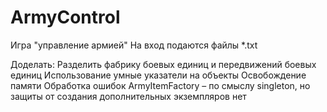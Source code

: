 # ArmyControl
Игра "управление армией"
На вход подаются файлы *.txt

Доделать:
Разделить фабрику боевых единиц и передвижений боевых единиц
Использование умные указатели на объекты
Освобождение памяти
Обработка ошибок
ArmyItemFactory – по смыслу singleton, но защиты от создания дополнительных экземпляров нет
